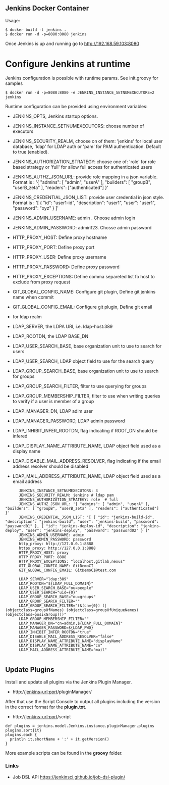 ## Jenkins Docker Container

Usage:
```
$ docker build -t jenkins .
$ docker run -d -p=8080:8080 jenkins
```

Once Jenkins is up and running go to http://192.168.59.103:8080

# Configure Jenkins at runtime
Jenkins configuration is possible with runtime params. See init.groovy for samples

```
$ docker run -d -p=8080:8080 -e JENKINS_INSTANCE_SETNUMEXECUTORS=2 jenkins
```
Runtime configuration can be provided using environment variables:

* JENKINS_OPTS, Jenkins startup options.
* JENKINS_INSTANCE_SETNUMEXECUTORS: choose number of executors
* JENKINS_SECURITY_REALM, choose on of them: 'jenkins' for local user database, 'ldap' for LDAP auth or 'pam' for PAM authentication. Default to true (enabled).
* JENKINS_AUTHORIZATION_STRATEGY: choose one of: 'role' for role based strategy or 'full' for allow full access for authenticated users
* JENKINS_AUTHZ_JSON_URL: provide role mapping  in a json variable. Format is : '{ "admins": [ "admin", "userA" ], "builders": [ "groupB", "userB_zeta" ], "readers": ["authenticated"] }'
* JENKINS_CREDENTIAL_JSON_LIST: provide user credential in json style. Format is : '[ { "id": "user1-id", "description": "user1", "user": "user1", "password": "xyz" } ]'
* JENKINS_ADMIN_USERNAME: admin . Choose admin login
* JENKINS_ADMIN_PASSWORD: admin123. Chosse admin password
* HTTP_PROXY_HOST: Define proxy hostname
* HTTP_PROXY_PORT: Define proxy port
* HTTP_PROXY_USER: Define proxy username
* HTTP_PROXY_PASSWORD: Define proxy password
* HTTP_PROXY_EXCEPTIONS: Define comma separeted list fo host to exclude from proxy request
* GIT_GLOBAL_CONFIG_NAME: Configure git plugin, Define git jenkins name when commit
* GIT_GLOBAL_CONFIG_EMAIL: Configure git plugin, Define git email

* for ldap realm
* LDAP_SERVER, the LDPA URI, i.e. ldap-host:389
* LDAP_ROOTDN, the LDAP BASE_DN
* LDAP_USER_SEARCH_BASE, base organization unit to use to search for users
* LDAP_USER_SEARCH, LDAP object field to use for the search query
* LDAP_GROUP_SEARCH_BASE, base organization unit to use to search for groups
* LDAP_GROUP_SEARCH_FILTER, filter to use querying for groups
* LDAP_GROUP_MEMBERSHIP_FILTER, filter to use when writing queries to verify if a user is member of a group
* LDAP_MANAGER_DN, LDAP adim user
* LDAP_MANAGER_PASSWORD, LDAP admin password
* LDAP_INHIBIT_INFER_ROOTDN, flag indicating if ROOT_DN should be infered
* LDAP_DISPLAY_NAME_ATTRIBUTE_NAME, LDAP object field used as a display name
* LDAP_DISABLE_MAIL_ADDRESS_RESOLVER, flag indicating if the email address resolver should be disabled
* LDAP_MAIL_ADDRESS_ATTRIBUTE_NAME, LDAP object field used as a email address


```
      JENKINS_INSTANCE_SETNUMEXECUTORS: 3
      JENKINS_SECURITY_REALM: jenkins # ldap pam
      JENKINS_AUTHORIZATION_STRATEGY: role  # full
      JENKINS_AUTHZ_JSON_URL: '{ "admins": [ "admin", "userA" ], "builders": [ "groupB", "userB_zeta" ], "readers": ["authenticated"] }'
      JENKINS_CREDENTIAL_JSON_LIST: '[ { "id": "jenkins-build-id", "description": "jenkins-build", "user": "jenkins-build", "password": "password01" }, { "id": "jenkins-deploy-id", "description": "jenkins-deploy", "user": "jenkins-deploy", "password": "password02" } ]'
      JENKINS_ADMIN_USERNAME: admin
      JENKINS_ADMIN_PASSWORD: password
      http_proxy: http://127.0.0.1:8888
      https_proxy: http://127.0.0.1:8888
      HTTP_PROXY_HOST: proxy
      HTTP_PROXY_PORT: 8888
      HTTP_PROXY_EXCEPTIONS: "localhost,gitlab,nexus"
      GIT_GLOBAL_CONFIG_NAME: GitDemoCI
      GIT_GLOBAL_CONFIG_EMAIL: GitDemoCI@test.com

      LDAP_SERVER="ldap:389"
      LDAP_ROOTDN="${LDAP_FULL_DOMAIN}"
      LDAP_USER_SEARCH_BASE="ou=people"
      LDAP_USER_SEARCH="uid={0}"
      LDAP_GROUP_SEARCH_BASE="ou=groups" 
      LDAP_GROUP_SEARCH_FILTER="" 
      LDAP_GROUP_SEARCH_FILTER="(&(cn={0}) (| (objectclass=groupOfNames) (objectclass=groupOfUniqueNames) (objectclass=posixGroup)))" 
      LDAP_GROUP_MEMBERSHIP_FILTER="" 
      LDAP_MANAGER_DN="cn=admin,${LDAP_FULL_DOMAIN}" 
      LDAP_MANAGER_PASSWORD=${LDAP_PWD} 
      LDAP_INHIBIT_INFER_ROOTDN="true" 
      LDAP_DISABLE_MAIL_ADDRESS_RESOLVER="false" 
      LDAP_DISPLAY_NAME_ATTRIBUTE_NAME="displayName" 
      LDAP_DISPLAY_NAME_ATTRIBUTE_NAME="cn" 
      LDAP_MAIL_ADDRESS_ATTRIBUTE_NAME="mail" 
  
```

## Update Plugins

Install and update all plugins via the Jenkins Plugin Manager.
* http://<jenkins-url:port>/pluginManager/

After that use the Script Console to output all plugins including the version in the correct format for the **plugin.txt**.
* http://<jenkins-url:port>/script

```shell
def plugins = jenkins.model.Jenkins.instance.pluginManager.plugins
plugins.sort{it}
plugins.each {
  println it.shortName + ':' + it.getVersion()
}
```

More example scripts can be found in the **groovy** folder.

### Links

- Job DSL API https://jenkinsci.github.io/job-dsl-plugin/
